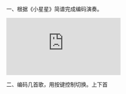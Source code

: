 一、根据《小星星》简谱完成编码演奏。

![timg.jpg](http://www.lioncloud.top/index.php?user/publicLink&fid=bc30yaOTownCW2Sm6WezGgsrHBlQM7mWAiUoAMBgA3z2x5waStlaoeaXR_Moo2ie4r92XXsDuAhMqHhj58sMbe2T0-4yhHyxvQmSWdDs3BHxwEm14dk&file_name=/timg.jpg)


二、编码几首歌，用按键控制切换。上下首

